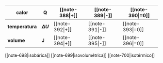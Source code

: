 
| calor           | Q              | [[note-388\|+]] | [[note-389\|-]] | [[note-390\|=0]] |
| --------------- | -------------- | --------------- | --------------- | ---------------- |
| **temperatura** | **$\Delta U$** | [[note-392\|+]] | [[note-391\|-]] | [[note-393\|=0]] |
| **volume**      | **J**          | [[note-394\|+]] | [[note-395\|-]] | [[note-396\|=0]] |

[[note-698|isobárica]]
[[note-699|isovolumétrica]]
[[note-700|isotérmico]]

